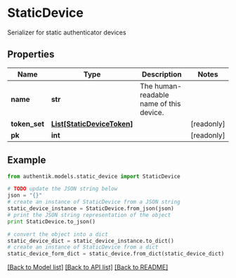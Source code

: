 # StaticDevice

Serializer for static authenticator devices

## Properties
Name | Type | Description | Notes
------------ | ------------- | ------------- | -------------
**name** | **str** | The human-readable name of this device. | 
**token_set** | [**List[StaticDeviceToken]**](StaticDeviceToken.md) |  | [readonly] 
**pk** | **int** |  | [readonly] 

## Example

```python
from authentik.models.static_device import StaticDevice

# TODO update the JSON string below
json = "{}"
# create an instance of StaticDevice from a JSON string
static_device_instance = StaticDevice.from_json(json)
# print the JSON string representation of the object
print StaticDevice.to_json()

# convert the object into a dict
static_device_dict = static_device_instance.to_dict()
# create an instance of StaticDevice from a dict
static_device_form_dict = static_device.from_dict(static_device_dict)
```
[[Back to Model list]](../README.md#documentation-for-models) [[Back to API list]](../README.md#documentation-for-api-endpoints) [[Back to README]](../README.md)


